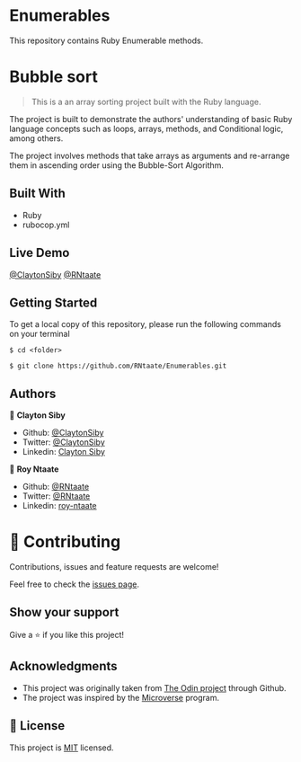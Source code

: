 # Enumerables
This repository contains Ruby Enumerable methods.
# Bubble sort
>This is a an array sorting project built with the Ruby language.

The project is built to demonstrate the authors' understanding of basic Ruby language concepts such as loops, arrays, methods, and Conditional logic, among others.

The project involves methods that take arrays as arguments and re-arrange them in ascending order using the Bubble-Sort Algorithm.


## Built With
- Ruby
- rubocop.yml

## Live Demo

[@ClaytonSiby](https://repl.it/@ClaytonSiby/bubblesortruby#bubble_sort.rb ) [@RNtaate](https://repl.it/@RNtaate/bubblesortruby#bubble_sort.rb)

## Getting Started
To get a local copy of this repository, please run the following commands on your terminal

```
$ cd <folder>
```

```
$ git clone https://github.com/RNtaate/Enumerables.git
```

## Authors

👤 **Clayton Siby**

- Github: [@ClaytonSiby](https://github.com/ClaytonSiby)
- Twitter: [@ClaytonSiby](https://twitter.com/ClaytonSiby)
- Linkedin: [Clayton Siby](https://www.linkedin.com/in/clayton-siby-48a8a0183/)

👤 **Roy Ntaate**

- Github: [@RNtaate](https://github.com/RNtaate)
- Twitter: [@RNtaate](https://twitter.com/RNtaate)
- Linkedin: [roy-ntaate](https://linkedin.com/in/roy-ntaate)


# 🤝 Contributing

Contributions, issues and feature requests are welcome!

Feel free to check the [issues page](https://github.com/RNtaate/Enumerables/issues).

## Show your support

Give a ⭐️ if you like this project!

## Acknowledgments

- This project was originally taken from [The Odin project](https://github.com/TheOdinProject/curriculum/blob/master/ruby_programming/archive/basic_ruby/project_advanced_building_blocks.md#project-2-enumerable-methods) through Github.
- The project was inspired by the [Microverse](https://www.microverse.org/) program.

## 📝 License

This project is [MIT](lic.url) licensed.
